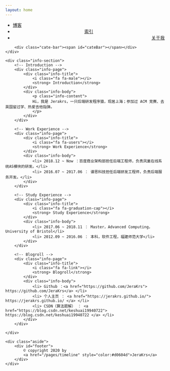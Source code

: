 ```yaml
---
layout: home
---
```


<link rel="stylesheet" href="/css/font-awesome/css/font-awesome.min.css">
<link rel="stylesheet" href="/css/timeline.css">

<div class="index-content about">
	<div class="section">
		<ul class="artical-cate">
		    <li style="text-align:left"><a href="/"><span>博客</span></a></li>
            <li style="text-align:center"><a href="/pages/index"><span>索引</span></a></li>
            <li class="on" style="text-align:right"><a href="/pages/about"><span>关于我</span></a></li>
		</ul>

		<div class="cate-bar"><span id="cateBar"></span></div>
	</div>

	<div class="info-section">
		<!-- Introduction -->
		<div class="info-page">
			<div class="info-title">
				<i class="fa fa-male"></i>
				<strong> Introduction</strong>
			</div>
			<div class="info-body">
				<p class="info-content">
				Hi，我是 Jerakrs，一只后端研发程序猿，现居上海；参加过 ACM 竞赛、去英国留过学、热爱吉他指弹。
				</p>
			</div>
		</div>

		<!-- Work Experience -->
		<div class="info-page">
			<div class="info-title">
				<i class="fa fa-users"></i>
				<strong> Work Experience</strong>
			</div>
			<div class="info-body">
				<li> 2018.12 ~ Now ：百度商业架构部担任后端工程师，负责凤巢在线系统AS模块的研发。</li>
				<li> 2016.07 ~ 2017.06 ： 谱思科技担任后端研发工程师，负责后端服务开发。</li>
			</div>
		</div>

		<!-- Study Experience -->
		<div class="info-page">
			<div class="info-title">
				<i class="fa fa-graduation-cap"></i>
				<strong> Study Experience</strong>
			</div>
			<div class="info-body">
				<li> 2017.06 ~ 2018.11 ： Master，Advanced Computing，University of Bristol</li>
				<li> 2012.09 ~ 2016.06 ： 本科，软件工程，福建师范大学</li>
			</div>
		</div>

		<!-- Blogroll -->
		<div class="info-page">
			<div class="info-title">
				<i class="fa fa-link"></i>
				<strong> Blogroll</strong>
			</div>
			<div class="info-body">
				<li> Github ：<a href="https://github.com/JeraKrs"> https://github.com/JeraKrs</a> </li>
				<li> 个人主页 ： <a href="https://jerakrs.github.io/"> https://jerakrs.github.io/ </a> </li>
				<li> CSDN（算法题解） ： <a href="https://blog.csdn.net/keshuai19940722"> https://blog.csdn.net/keshuai19940722 </a> </li>
			</div>
		</div>

	</div>

	<div class="aside">
		<div id="footer">
			© copyright 2020 by 
			<a href="/pages/timeline" style="color:#d0604d">JeraKrs</a>
		</div>
	</div>
</div>
